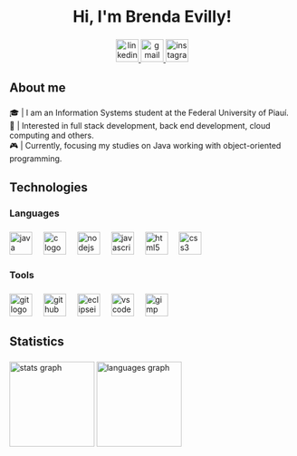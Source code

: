 <h1 align="center">Hi, I'm Brenda Evilly!</h1>

###

<div align="center">
  <a href="https://www.linkedin.com/in/brendaevilly" target="_blank">
    <img src="https://img.shields.io/static/v1?message=LinkedIn&logo=linkedin&label=&color=8A2BE2&logoColor=white&labelColor=&style=for-the-badge" height="40" alt="linkedin logo"  />
  </a>
  <a href="brendaevilly014@gmail.com" target="_blank">
    <img src="https://img.shields.io/static/v1?message=Gmail&logo=gmail&label=&color=8A2BE2&logoColor=white&labelColor=&style=for-the-badge" height="40" alt="gmail logo"  />
  </a>
  <a href="https://www.instagram.com/brendaevillyy/" target="_blank">
    <img src="https://img.shields.io/static/v1?message=Instagram&logo=instagram&label=&color=8A2BE2&logoColor=white&labelColor=&style=for-the-badge" height="40" alt="instagram logo"  />
  </a>
</div>

###

<h2 align="left">About me</h2>

###

<p align="left">🎓 | I am an Information Systems student at the Federal University of Piauí.<br>👾 | Interested in full stack development, back end development, cloud computing and others.<br>🎮 | Currently, focusing my studies on Java working with object-oriented programming.</p>

###

<h2 align="left">Technologies</h2>

###

<h3 align="left">Languages</h3>

###

<div align="left">
  <img src="https://skillicons.dev/icons?i=java" height="40" alt="java logo"  />
  <img width="12" />
  <img src="https://skillicons.dev/icons?i=c" height="40" alt="c logo"  />
  <img width="12" />
  <img src="https://skillicons.dev/icons?i=nodejs" height="40" alt="nodejs logo"  />
  <img width="12" />
  <img src="https://skillicons.dev/icons?i=js" height="40" alt="javascript logo"  />
  <img width="12" />
  <img src="https://skillicons.dev/icons?i=html" height="40" alt="html5 logo"  />
  <img width="12" />
  <img src="https://skillicons.dev/icons?i=css" height="40" alt="css3 logo"  />
</div>

###

<h3 align="left">Tools</h3>

###

<div align="left">
  <img src="https://skillicons.dev/icons?i=git" height="40" alt="git logo"  />
  <img width="12" />
  <img src="https://skillicons.dev/icons?i=github" height="40" alt="github logo"  />
  <img width="12" />
  <img src="https://skillicons.dev/icons?i=eclipse" height="40" alt="eclipseide logo"  />
  <img width="12" />
  <img src="https://skillicons.dev/icons?i=vscode" height="40" alt="vscode logo"  />
  <img width="12" />
  <img src="https://cdn.jsdelivr.net/gh/devicons/devicon/icons/gimp/gimp-original.svg" height="40" alt="gimp logo"  />
</div>

###

<h2 align="left">Statistics</h2>

###

<div align="left">
  <img src="https://github-readme-stats.vercel.app/api?username=brendaevilly&hide_title=false&hide_rank=false&show_icons=true&include_all_commits=true&count_private=true&disable_animations=false&theme=shades-of-purple&locale=en&hide_border=true&order=1" height="150" alt="stats graph"  />
  <img src="https://github-readme-stats.vercel.app/api/top-langs?username=brendaevilly&locale=en&hide_title=false&layout=compact&card_width=320&langs_count=5&theme=shades-of-purple&hide_border=true&order=2" height="150" alt="languages graph"  />
</div>

###
